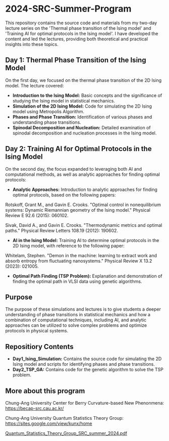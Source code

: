 # 2024-SRC-Summer-Program
This repository contains the source code and materials from my two-day lecture series on the 'Thermal phase transition of the Ising model' and 'Training AI for optimal protocols in the Ising model'. I have developed the content and led the lectures, providing both theoretical and practical insights into these topics.

## Day 1: Thermal Phase Transition of the Ising Model
On the first day, we focused on the thermal phase transition of the 2D Ising model. The lecture covered:

- **Introduction to the Ising Model:** Basic concepts and the significance of studying the Ising model in statistical mechanics.
- **Simulation of the 2D Ising Model:** Code for simulating the 2D Ising model using Metropolis Algorithm.
- **Phases and Phase Transition:** Identification of various phases and understanding phase transitions.
- **Spinodal Decomposition and Nucleation:** Detailed examination of spinodal decomposition and nucleation processes in the Ising model.

## Day 2: Training AI for Optimal Protocols in the Ising Model
  
On the second day, the focus expanded to leveraging both AI and computational methods, as well as analytic approaches for finding optimal protocols:

- **Analytic Approaches:** Introduction to analytic approaches for finding optimal protocols, based on the following papers:

Rotskoff, Grant M., and Gavin E. Crooks. "Optimal control in nonequilibrium systems: Dynamic Riemannian geometry of the Ising model." Physical Review E 92.6 (2015): 060102.


Sivak, David A., and Gavin E. Crooks. "Thermodynamic metrics and optimal paths." Physical Review Letters 108.19 (2012): 190602.

- **AI in the Ising Model:** Training AI to determine optimal protocols in the 2D Ising model, with reference to the following paper:

Whitelam, Stephen. "Demon in the machine: learning to extract work and absorb entropy from fluctuating nanosystems." Physical Review X 13.2 (2023): 021005.

- **Optimal Path Finding (TSP Problem):** Explanation and demonstration of finding the optimal path in VLSI data using genetic algorithms.

## Purpose
The purpose of these simulations and lectures is to give students a deeper understanding of phase transitions in statistical mechanics and how a combination of computational techniques, including AI, and analytic approaches can be utilized to solve complex problems and optimize protocols in physical systems.

## Repositiory Contents

- **Day1_Ising_Simulation:** Contains the source code for simulating the 2D Ising model and scripts for identifying phases and phase transitions.
- **Day2_TSP_GA:** Contains code for the genetic algorithm to solve the TSP problem.


## More about this program

Chung-Ang University Center for Berry Curvature-based New Phenonmena: 
https://becap-src.cau.ac.kr/

Chung-Ang University Quantum Statistics Theory Group:
https://sites.google.com/view/kunx/home

[Quantum_Statistics_Theory_Group_SRC_summer_2024.pdf](https://github.com/user-attachments/files/16115070/Quantum_Statistics_Theory_Group_SRC_summer_2024.pdf)

